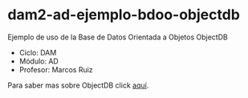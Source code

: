 # dam2-ad-ejemplo-bdoo-objectdb

Ejemplo de uso de la Base de Datos Orientada a Objetos ObjectDB

- Ciclo: DAM
- Módulo: AD
- Profesor: Marcos Ruiz

Para saber mas sobre ObjectDB click [aquí](https://www.objectdb.com/).
